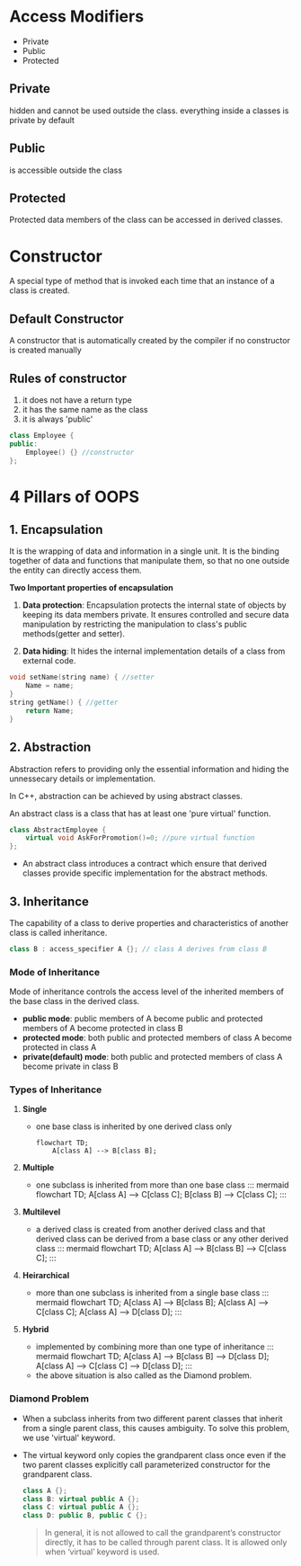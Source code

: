 # Access Modifiers

- Private
- Public
- Protected

## Private
hidden and cannot be used outside the class. everything inside a classes is private by default

## Public
is accessible outside the class

## Protected
Protected data members of the class can be accessed in derived classes.


# Constructor

A special type of method that is invoked  each time that an instance of a class is created.

## Default Constructor
A constructor that is automatically created by the compiler if no constructor is created manually

## Rules of constructor
1. it does not have a return type
2. it has the same name as the class 
3. it is always 'public'

``` cpp
class Employee {
public:
    Employee() {} //constructor
};
```

# 4 Pillars of OOPS
## 1. Encapsulation
It is the wrapping of data and information in a single unit.
It is the binding together of data and functions that manipulate them, so that no one outside the entity can directly access them.

**Two Important properties of encapsulation**
1. **Data protection**: Encapsulation protects the internal state of objects by keeping its data members private. It ensures controlled and secure data manipulation by restricting the manipulation to class's public methods(getter and setter).

2. **Data hiding**: It hides the internal implementation details of a class from external code.

``` cpp
void setName(string name) { //setter
    Name = name;
}
string getName() { //getter
    return Name;
}
```

## 2. Abstraction
Abstraction refers to providing only the essential information and hiding the unnessecary details or implementation.

In C++, abstraction can be achieved by using abstract classes.

An abstract class is a class that has at least one 'pure virtual' function.

``` cpp
class AbstractEmployee {
    virtual void AskForPromotion()=0; //pure virtual function
};
```

- An abstract class introduces a contract which ensure that derived classes provide specific implementation for the abstract methods.

## 3. Inheritance
The capability of a class to derive properties and characteristics of another class is called inheritance.
``` cpp
class B : access_specifier A {}; // class A derives from class B
```

### Mode of Inheritance
Mode of inheritance controls the access level of the inherited members of the base class in the derived class.
- **public mode**: public members of A become public and protected members of A become protected in class B
- **protected mode**: both public and protected members of class A become protected in class A 
- **private(default) mode**: both public and protected members of class A become private in class B

### Types of Inheritance

1. **Single**
    - one base class is inherited by one derived class only
        ```mermaid
        flowchart TD;
            A[class A] --> B[class B];
        ```

2. **Multiple**
    - one subclass is inherited from more than one base class
        ::: mermaid
        flowchart TD;
            A[class A] --> C[class C];
            B[class B] --> C[class C];
        :::

3. **Multilevel**
    - a derived class is created from another derived class and that derived class can be derived from a base class or any other derived class
        ::: mermaid
        flowchart TD;
            A[class A] --> B[class B] --> C[class C];
        :::

4. **Heirarchical**
    - more than one subclass is inherited from a single base class
        ::: mermaid
        flowchart TD;
            A[class A] --> B[class B];
            A[class A] --> C[class C];
            A[class A] --> D[class D];
        :::

5. **Hybrid**
    - implemented by combining more than one type of inheritance
        ::: mermaid
        flowchart TD;
            A[class A] --> B[class B] --> D[class D];
            A[class A] --> C[class C] --> D[class D];
        :::
    - the above situation is also called as the Diamond problem.

### Diamond Problem
- When a subclass inherits from two different parent classes that inherit from a single parent class, this causes ambiguity. To solve this problem, we use 'virtual' keyword.
- The virtual keyword only copies the grandparent class once even if the two parent classes explicitly call parameterized constructor for the grandparent class.

    ``` cpp
    class A {};
    class B: virtual public A {};
    class C: virtual public A {};
    class D: public B, public C {};
    ```

    > In general, it is not allowed to call the grandparent’s constructor directly, it has to be called through parent class. It is allowed only when ‘virtual’ keyword is used.